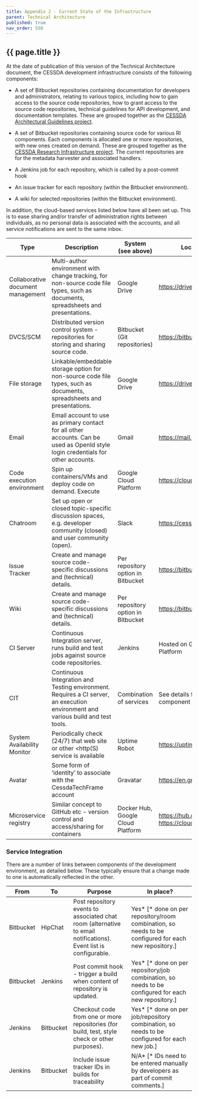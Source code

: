 ```yaml
---
title: Appendix 2 - Current State of the Infrastructure
parent: Technical Architecture
published: true
nav_order: 550
---
```

## {{ page.title }}

At the date of publication of this version of the Technical Architecture document,
the CESSDA development infrastructure consists of the following components:

- A set of Bitbucket repositories containing documentation for
    developers and administrators, relating to various topics,
    including how to gain access to the source code repositories,
    how to grant access to the source code repositories, technical
    guidelines for API development, and documentation templates.
    These are grouped together as the [CESSDA Architectural Guidelines
    project](https://bitbucket.org/account/user/cessda/projects/CAG).

- A set of Bitbucket repositories containing source code for various RI components.
    Each components is allocated one or more repositories, with new ones created on demand.
    These are grouped together as the [CESSDA Research Infrastructure
    project](https://bitbucket.org/account/user/cessda/projects/CRI).
    The current repositories are for the metadata harvester and associated handlers.

- A Jenkins job for each repository, which is called by a post-commit hook

- An issue tracker for each repository (within the Bitbucket environment).

- A wiki for selected repositories (within the Bitbucket environment).

In addition, the cloud-based services listed below have all been set up.
This is to ease sharing and/or transfer of administration rights between individuals,
as no personal data is associated with the accounts, and all service notifications are sent to the same inbox.

| Type                              | Description                                                                                                                       | System (see above)                 | Location                                         |
|-----------------------------------|-----------------------------------------------------------------------------------------------------------------------------------|------------------------------------|--------------------------------------------------|
| Collaborative document management | Multi-author environment with change tracking, for non-source code file types, such as documents, spreadsheets and presentations. | Google Drive                       | <https://drive.google.com>                         |
| DVCS/SCM                          | Distributed version control system - repositories for storing and sharing source code.                                            | Bitbucket (Git repositories)       | <https://bitbucket.org>                            |
| File storage                      | Linkable/embeddable storage option for non-source code file types, such as documents, spreadsheets and presentations.             | Google Drive                       | <https://drive.google.com>                         |
| Email                             | Email account to use as primary contact for all other accounts. Can be used as OpenId style login credentials for other accounts. | Gmail                              | <https://mail.google.com>                          |
| Code execution environment        | Spin up containers/VMs and deploy code on demand. Execute                                                                         | Google Cloud Platform              | <https://cloud.google.com>                         |
| Chatroom                          | Set up open or closed topic-specific discussion spaces, e.g. developer community (closed) and user community (open).              | Slack                            | <https://cessda.slack.io>            |
| Issue Tracker                     | Create and manage source code-specific discussions and (technical) details.                                                       | Per repository option in Bitbucket | <https://bitbucket.org>                            |
| Wiki                              | Create and manage source code-specific discussions and (technical) details.                                                       | Per repository option in Bitbucket | <https://bitbucket.org>                            |
| CI Server                         | Continuous Integration server, runs build and test jobs against source code repositories.                                         | Jenkins                            | Hosted on Google Cloud Platform                  |
| CIT                               | Continuous Integration and Testing environment. Requires a CI server, an execution environment  and various build and test tools. | Combination of services            | See details for each component service           |
| System Availability Monitor       | Periodically check (24/7) that web site or other <http(S) service is available                                                     | Uptime Robot                       | <https://uptimerobot.com>/                         |
| Avatar                            | Some form of ‘identity’ to associate with the CessdaTechFrame account                                                             | Gravatar                           | <https://en.gravatar.com>                          |
| Microservice registry             | Similar concept to GitHub etc - version control and access/sharing for containers                                                 | Docker Hub, Google Cloud Platform  | <https://hub.docker.com>/ <https://cloud.google.com> |

### Service Integration

There are a number of links between components of the development environment, as detailed below.
These typically ensure that a change made to one is automatically reflected in the other.

| From      | To        | Purpose                                                                                                          | In place?                                                                                             |
|-----------|-----------|------------------------------------------------------------------------------------------------------------------|-------------------------------------------------------------------------------------------------------|
| Bitbucket | HipChat   | Post repository events to associated chat room (alternative to email notifications). Event list is configurable. | Yes*  [* done on per repository/room combination, so needs to be configured for each new repository.] |
| Bitbucket | Jenkins   | Post commit hook - trigger a build when content of repository is updated.                                        | Yes* [* done on per repository/job combination, so needs to be configured for each new repository.]   |
| Jenkins   | Bitbucket | Checkout code from one or more repositories (for build, test, style check or other purposes).                    | Yes* [* done on per job/repository combination, so needs to be configured for each new job.]          |
| Jenkins   | Bitbucket | Include issue tracker IDs in builds for traceability                                                             | N/A* [* IDs need to be entered manually by developers as part of commit comments.]                    |
